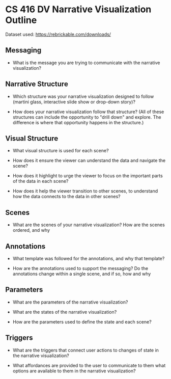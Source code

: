 # CS 416 DV Narrative Visualization Outline

Dataset used: https://rebrickable.com/downloads/

## Messaging

- What is the message you are trying to communicate with the narrative visualization?

## Narrative Structure

- Which structure was your narrative visualization designed to follow (martini glass, interactive slide show or drop-down story)?

- How does your narrative visualization follow that structure? (All of these structures can include the opportunity to "drill down" and explore. The difference is where that opportunity happens in the structure.)

## Visual Structure

- What visual structure is used for each scene?

- How does it ensure the viewer can understand the data and navigate the scene?

- How does it highlight to urge the viewer to focus on the important parts of the data in each scene?

- How does it help the viewer transition to other scenes, to understand how the data connects to the data in other scenes?

## Scenes

- What are the scenes of your narrative visualization? How are the scenes ordered, and why

## Annotations

- What template was followed for the annotations, and why that template?

- How are the annotations used to support the messaging? Do the annotations change within a single scene, and if so, how and why

## Parameters

- What are the parameters of the narrative visualization?

- What are the states of the narrative visualization?
- How are the parameters used to define the state and each scene?

## Triggers

- What are the triggers that connect user actions to changes of state in the narrative visualization?

- What affordances are provided to the user to communicate to them what options are available to them in the narrative visualization?
